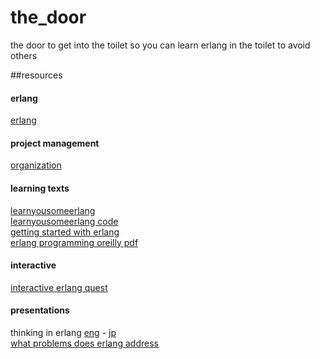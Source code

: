 # the_door
the door to get into the toilet so you can learn erlang in the toilet to avoid others

##resources    
#### erlang
[erlang](http://www.erlang.org/download.html)
#### project management  
[organization](www.github.com/benjomeshi)  
#### learning  texts
[learnyousomeerlang](http://learnyousomeerlang.com/content)  
[learnyousomeerlang code](http://learnyousomeerlang.com/static/erlang/learn-you-some-erlang.zip)  
[getting started with erlang](http://www.erlang.org/doc/getting_started/users_guide.html)  
[erlang programming oreilly pdf](http://liancheng.info/bib/Cesarini2009.pdf)  
#### interactive
[interactive erlang quest](https://github.com/eriksoe/ErlangQuest)  
#### presentations
thinking in erlang [eng](http://www.scribd.com/doc/44221/Thinking-in-Erlang) - [jp](http://www.scribd.com/doc/45477/Thinking-in-Erlang-Japanese-version)  
[what problems does erlang address](http://www.infoq.com/presentations/joe-armstrong-erlang-qcon08)
